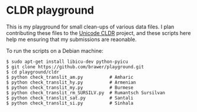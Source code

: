 CLDR playground
===============

This is my playground for small clean-ups of various data files.
I plan contributing these files to the
[Unicode CLDR](http://cldr.unicode.org/) project, and these
scripts here help me ensuring that my submissions are reaonable.

To run the scripts on a Debian machine:

    $ sudo apt-get install libicu-dev python-pyicu
    $ git clone https://github.com/brawer/playground.git
    $ cd playground/cldr
    $ python check_translit_am.py          # Amharic
    $ python check_translit_hy.py          # Armenian
    $ python check_translit_my.py          # Burmese
    $ python check_translit_rm_SURSILV.py  # Rumantsch Sursilvan
    $ python check_translit_sat.py         # Santali
    $ python check_translit_si.py          # Sinhala
